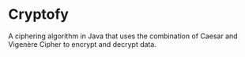 # Cryptofy
A ciphering algorithm in Java that uses the combination of Caesar and Vigenère Cipher to encrypt and decrypt data.
